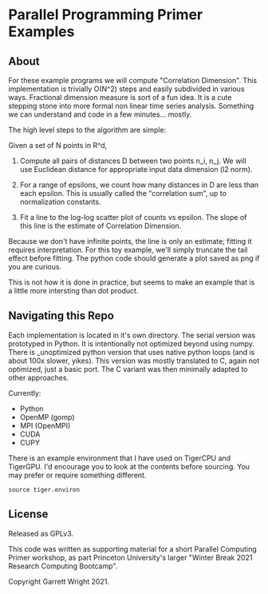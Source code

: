 # Parallel Programming Primer Examples

## About

For these example programs we will compute "Correlation Dimension".  This implementation is trivially O(N^2) steps and easily subdivided in various ways.  Fractional dimension measure is sort of a fun idea.  It is a cute stepping stone into more formal non linear time series analysis. Something we can understand and code in a few minutes... mostly.

The high level steps to the algorithm are simple:

Given a set of N points in R^d,

1) Compute all pairs of distances D between two points n_i, n_j.  We will use Euclidean distance for appropriate input data dimension (l2 norm).

2) For a range of epsilons, we count how many distances in D are less than each epsilon. This is usually called the "correlation sum", up to normalization constants.

3) Fit a line to the log-log scatter plot of counts vs epsilon. The slope of this line is the estimate of Correlation Dimension.

Because we don't have infinite points, the line is only an estimate;
fitting it requires interpretation.
For this toy example, we'll simply truncate the tail effect before fitting.
The python code should generate a plot saved as png if you are curious.

This is not how it is done in practice,
but seems to make an example that is
a little more intersting than dot product.

## Navigating this Repo

Each implementation is located in it's own directory.
The serial version was prototyped in Python.
It is intentionally not optimized beyond using numpy.
There is _unoptimized python version that uses native python loops (and is about 100x slower, yikes).
This version was mostly translated to C, again not optimized, just a basic port.
The C variant was then minimally adapted to other approaches.

Currently:

* Python
* OpenMP (gomp)
* MPI (OpenMPI)
* CUDA
* CUPY

There is an example environment that I have used on TigerCPU and TigerGPU.
I'd encourage you to look at the contents before sourcing.  You may prefer
or require something different.

`source tiger.environ`

## License

Released as GPLv3.

This code was written as supporting material for a short Parallel Computing Primer workshop,
as part Princeton University's larger "Winter Break 2021 Research Computing Bootcamp".

Copyright Garrett Wright 2021.
